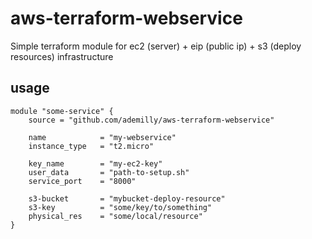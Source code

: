# aws-terraform-webservice
Simple terraform module for ec2 (server) + eip (public ip) + s3 (deploy resources) infrastructure

## usage

```
module "some-service" {
    source = "github.com/ademilly/aws-terraform-webservice"

    name            = "my-webservice"
    instance_type   = "t2.micro"

    key_name        = "my-ec2-key"
    user_data       = "path-to-setup.sh"
    service_port    = "8000"

    s3-bucket       = "mybucket-deploy-resource"
    s3-key          = "some/key/to/something"
    physical_res    = "some/local/resource"
}
```
